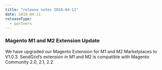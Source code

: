 ```yaml
---
title: "release notes 2018-04-11"
date: 2018-04-11
releaseType:
  - partners
---
```


###	Magento M1 and M2 Extension Update

We have upgraded our Magento Extension for M1 and M2 Marketplaces to V1.0.3. SendGrid’s extension in M1 and M2 is compatible with Magento Community 2.0, 2.1, 2.2.

